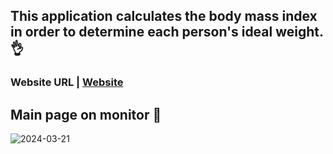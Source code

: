 ## This application calculates the body mass index in order to determine each person's ideal weight. 👌

### Website URL | [Website](https://imc-total.netlify.app/)

## Main page on monitor 🤩
![2024-03-21](https://github.com/VitorPaiola/Landing-Page/assets/79052805/68d0f6c7-fb25-40a9-bbdf-6573a19d97d1)
